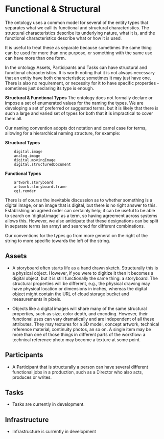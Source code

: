 # Functional & Structural
The ontology uses a common model for several of the entity types that separates what we call its functional and structural characteristics. The structural characteristics describe its underlying nature, what it is, and the functional characteristics describe what or how it is used.

It is useful to treat these as separate because sometimes the same thing can be used for more than one purpose, or something with the same use can have more than one form.

In the ontology Assets, Participants and Tasks can have structural and functional characteristics. It is worth noting that it is not always necessary that an entity have both characteristics; sometimes it may just have one. There is also no requirement, or necessity for it to have specific properties - sometimes just declaring its type is enough.

**Structural & Functional Types**
The ontology does not formally declare or impose a set of enumerated values for the naming the types. We are developing a set of preferred or suggested terms, but it is likely that there is such a large and varied set of types for both that it is impractical to cover them all.

Our naming convention adopts dot notation and camel case for terms, allowing for a hierarchical naming structure, for example:

**Structural Types**
```
	digital.image
	analog.image
	digital.movingImage
	digital.structuredDocument
```

**Functional Types**
```
	artwork.storyboard
	artwork.storyboard.frame
	cgi.render
```

There is of course the inevitable discussion as to whether something is a digital image, or an image that is digital, but there is no right answer to this. Establishing an agreed order can certainly help; it can be useful to be able to search on 'digital.image' as a term, so having agreement across systems allows this. However, we also anticipate that these designations can be split in separate terms (an array) and searched for different combinations.

Our conventions for the types go from more general on the right of the string to more specific towards the left of the string.

## Assets
- A storyboard often starts life as a hand drawn sketch. Structurally this is a physical object. However, if you were to digitize it then it becomes a digital object, but it is still functionally the same thing: a storyboard. The structural properties will be different, e.g., the physical drawing may have physical location or dimensions in inches, whereas the digital object might contain the URL of cloud storage bucket and measurements in pixels. 

- Objects like a digital images will share many of the same structural properties, such as size, color depth, and encoding. However, their functional uses can vary dramatically and are independent of all these attributes. They may textures for a 3D model, concept artwork, technical reference material, continuity photos, an so on. A single item may be more than one of those things in different parts of the workflow: a technical reference photo may become a texture at some point.

## Participants
- A Participant that is structurally a person can have several different functional jobs in a production, such as a Director who also acts, produces or writes.

## Tasks
- Tasks are currently in development.

## Infrastructure
- Infrastructure is currently in development


